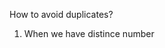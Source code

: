 How to avoid duplicates?
1. When we have distince number
<!--stackedit_data:
eyJoaXN0b3J5IjpbMTEyMTUxOTU1MF19
-->